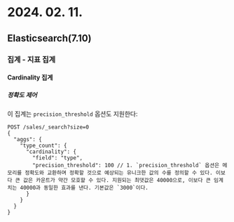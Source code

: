 # 2024. 02. 11.

## Elasticsearch(7.10)

### 집계 - 지표 집계

#### Cardinality 집계

##### 정확도 제어

이 집계는 `precision_threshold` 옵션도 지원한다:

```http
POST /sales/_search?size=0
{
  "aggs": {
    "type_count": {
      "cardinality": {
        "field": "type",
        "precision_threshold": 100 // 1. `precision_threshold` 옵션은 메모리를 정확도와 교환하며 정확할 것으로 예상되는 유니크한 값의 수를 정의할 수 있다. 이보다 큰 값은 카운트가 약간 모호할 수 있다. 지원되는 최댓값은 40000으로, 이보다 큰 임계치는 40000과 동일한 효과를 낸다. 기본값은 `3000`이다.
      }
    }
  }
}
```

